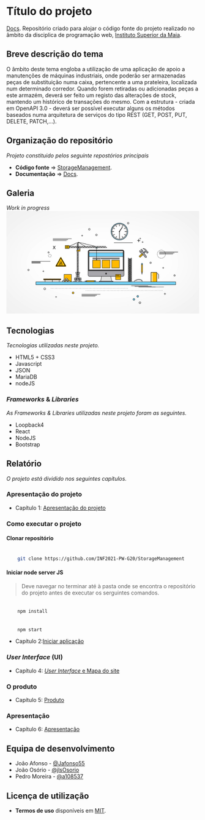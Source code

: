 # Título do projeto
[Docs](ReadMe.md#L60).
Repositório criado para alojar o código fonte do projeto realizado no âmbito da disciplica de programação web, [Instituto Superior da Maia](https://www.ismai.pt/pt).

## Breve descrição do tema

O âmbito deste tema engloba a utilização de uma aplicação de apoio a manutenções de máquinas industriais, onde poderão ser armazenadas peças de substituição numa caixa, pertencente a uma prateleira, localizada num determinado corredor. Quando forem retiradas ou adicionadas peças a este armazém, deverá ser feito um registo das alterações de stock, mantendo um histórico de transações do mesmo. Com a estrutura - criada em OpenAPI 3.0 - deverá ser possível executar alguns os métodos baseados numa arquitetura de serviços do tipo REST (GET, POST, PUT, DELETE, PATCH,…).

## Organização do repositório

_Projeto constituido pelos seguinte repostórios principais_
* **Código fonte** => [StorageManagement](https://github.com/INF2021-PW-G20/StorageManagement).
* **Documentação** => [Docs](https://github.com/INF2021-PW-G20/StorageManagement/Docs).

## Galeria

_Work in progress_
![WiP](/images/underConstruction.jpg)

## Tecnologias

_Tecnologias utilizadas neste projeto._
* HTML5 + CSS3
* Javascript
* JSON
* MariaDB
* nodeJS

### _Frameworks_ & _Libraries_

_As Frameworks & Libraries utilizadas neste projeto foram as seguintes._
* Loopback4
* React
* NodeJS
* Bootstrap

## Relatório
_O projeto está dividido nos seguintes capítulos._

### Apresentação do projeto
* Capítulo 1: [Apresentação do projeto](Docs/c1.md)
### Como executar o projeto

#### Clonar repositório
```bash

    git clone https://github.com/INF2021-PW-G20/StorageManagement

```

#### Iniciar node server JS
> Deve navegar no terminar até à pasta onde se encontra o repositório do projeto antes de executar os serguintes comandos.
```bash

    npm install

```
```bash

    npm start

```
* Capítulo 2:[Iniciar aplicação](Docs/c2.md)
### _User Interface_ (UI)
* Capítulo 4: [_User Interface_ e Mapa do site](Docs/c4.md)
### O produto
* Capítulo 5: [Produto](Docs/c5.md)
### Apresentação
* Capítulo 6: [Apresentação](Docs/c6.md)

## Equipa de desenvolvimento
* João Afonso - [@Jafonso55](https://github.com/Jafonso55)
* João Osório - [@jlsOsorio](https://github.com/jlsOsorio)
* Pedro Moreira - [@a108537](https://github.com/a108537)

## Licença de utilização
* **Termos de uso** disponíveis em [MIT](LICENSE.md).